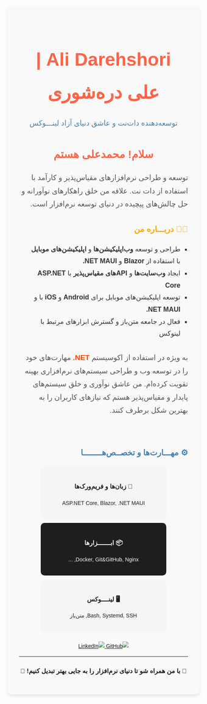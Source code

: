 <div dir="rtl" align="right" style="font-family: 'IRANSans', Arial, sans-serif; line-height: 1.8; background-color: #f9f9f9; padding: 30px; border-radius: 10px; box-shadow: 0 4px 8px rgba(0, 0, 0, 0.1);">

<!--<div align="center">
  <img src="https://avatars.githubusercontent.com/u/37948611?v=4" alt="Ali Darehshori" width="10%" style="border-radius: 50%;" />
</div>
-->
<h1 align="center" style="font-size: 3rem; color: #ff6347; margin-bottom: 20px;"> Ali Darehshori | علی دره‌شوری </h1>

<p align="center" style="font-size: 1.2rem; color: #4682b4;">
توسعه‌دهنده دات‌نت و عاشق دنیای آزاد لینـــوکس
</p>

<h1 style="color: #ff6347; text-align: center;">سلام! محمدعلی هستم</h1>
<p style="font-size: 1.2rem; color: #555;"> توسعه و  طراحی نرم‌افزارهای مقیاس‌پذیر و کارآمد با استفاده از دات نت. علاقه من خلق راهکارهای نوآورانه و حل چالش‌های پیچیده در دنیای توسعه نرم‌افزار است.</p>

<h2 style="color: #ffa500;">👨‍💻 دربـــاره من</h2>

<ol style="font-size: 1.1rem; color: #333; list-style-type: square; padding-right: 20px; margin-bottom: 30px;">
  <li>طراحی و توسعه <b>وب‌اپلیکیشن‌ها</b> و <b>اپلیکیشن‌های موبایل</b> با استفاده از <b>Blazor</b> و <b>NET MAUI.</b></li>
  <li>ایجاد <b>وب‌سایت‌ها</b> و <b>APIهای مقیاس‌پذیر</b> با <b>ASP.NET Core</b></li>
  <li>توسعه اپلیکیشن‌های موبایل برای <b>Android</b> و <b>iOS</b> با و <b>NET MAUI.</b></li>
  <li>فعال در جامعه متن‌باز و گسترش ابزارهای مرتبط با لینوکس</li>
</ol>

<p style="font-size: 1.2rem; color: #555;">به ویژه در استفاده از اکوسیستم <b style="color: #ff4500;">NET.</b> مهارت‌های خود را در توسعه وب و طراحی سیستم‌های نرم‌افزاری بهینه تقویت کرده‌ام. من عاشق نوآوری و خلق سیستم‌های پایدار و مقیاس‌پذیر هستم که نیازهای کاربران را به بهترین شکل برطرف کنند.</p>

<br>
  
<h2 style="color: #4682b4;">⚙️ مهـــارت‌ها و تخصــص‌هــــــــا</h2>

<div style="display: flex; flex-wrap: wrap; justify-content: center; gap: 10px;">

  <div style="background-color: #f5f5f5; color: #1e1e1e; border-radius: 10px; padding: 15px; width: 300px; text-align: center;">
    <h3>🔧 زبان‌ها و فریم‌ورک‌ها</h3>
    <p>ASP.NET Core, Blazor, .NET MAUI</p>
  </div>

  <div style="background-color: #1e1e1e; color: #f5f5f5; border-radius: 10px; padding: 15px; width: 300px; text-align: center;">
    <h3>📦 ابـــــــزارها</h3>
    <p>Docker, Git&GitHub, Nginx, ...</p>
  </div>

  <div style="background-color: #f5f5f5; color: #1e1e1e; border-radius: 10px; padding: 15px; width: 300px; text-align: center;">
    <h3>🖥 لینــــوکس</h3>
    <p>Bash, Systemd, SSH, متن‌باز</p>
  </div>

</div>

<br>

<div align="center">
  <a href="https://github.com/ali80da">
    <img src="https://img.icons8.com/fluent/48/000000/github.png" alt="GitHub" />
  </a>
  <a href="https://linkedin.com/in/ali-darehshori">
    <img src="https://img.icons8.com/fluent/48/000000/linkedin.png" alt="LinkedIn" />
  </a>
  <!--<a href="https://twitter.com/alidarehshori">
    <img src="https://img.icons8.com/fluent/48/000000/twitter.png" alt="Twitter" />
  </a>-->
</div>

---

<div align="center">
  <h3>🎉 با من همراه شو تا دنیای نرم‌افزار را به جایی بهتر تبدیل کنیم! 🎉</h3>
</div>

</div>
